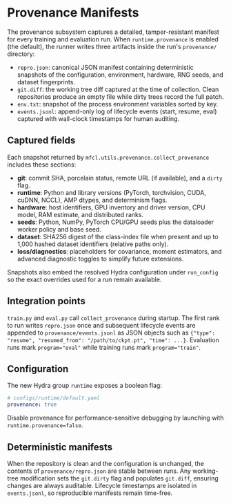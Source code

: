 # Provenance Manifests

The provenance subsystem captures a detailed, tamper-resistant manifest for
every training and evaluation run. When `runtime.provenance` is enabled (the
default), the runner writes three artifacts inside the run's
`provenance/` directory:

- `repro.json`: canonical JSON manifest containing deterministic snapshots of
  the configuration, environment, hardware, RNG seeds, and dataset
  fingerprints.
- `git.diff`: the working tree diff captured at the time of collection.
  Clean repositories produce an empty file while dirty trees record the full
  patch.
- `env.txt`: snapshot of the process environment variables sorted by key.
- `events.jsonl`: append-only log of lifecycle events (start, resume, eval)
  captured with wall-clock timestamps for human auditing.

## Captured fields

Each snapshot returned by `mfcl.utils.provenance.collect_provenance` includes
these sections:

- **git**: commit SHA, porcelain status, remote URL (if available),
  and a `dirty` flag.
- **runtime**: Python and library versions (PyTorch, torchvision, CUDA,
  cuDNN, NCCL), AMP dtypes, and determinism flags.
- **hardware**: host identifiers, GPU inventory and driver version, CPU
  model, RAM estimate, and distributed ranks.
- **seeds**: Python, NumPy, PyTorch CPU/GPU seeds plus the dataloader worker
  policy and base seed.
- **dataset**: SHA256 digest of the class-index file when present and up to
  1,000 hashed dataset identifiers (relative paths only).
- **loss/diagnostics**: placeholders for covariance, moment estimators, and
  advanced diagnostic toggles to simplify future extensions.

Snapshots also embed the resolved Hydra configuration under `run_config` so the
exact overrides used for a run remain available.

## Integration points

`train.py` and `eval.py` call `collect_provenance` during startup. The first
rank to run writes `repro.json` once and subsequent lifecycle events are
appended to `provenance/events.jsonl` as JSON objects such as
`{"type": "resume", "resumed_from": "/path/to/ckpt.pt", "time": ...}`.
Evaluation runs mark `program="eval"` while training runs mark
`program="train"`.

## Configuration

The new Hydra group `runtime` exposes a boolean flag:

```yaml
# configs/runtime/default.yaml
provenance: true
```

Disable provenance for performance-sensitive debugging by launching with
`runtime.provenance=false`.

## Deterministic manifests

When the repository is clean and the configuration is unchanged, the contents
of `provenance/repro.json` are stable between runs. Any working-tree
modification sets the `git.dirty` flag and populates `git.diff`, ensuring
changes are always auditable. Lifecycle timestamps are isolated in
`events.jsonl`, so reproducible manifests remain time-free.
